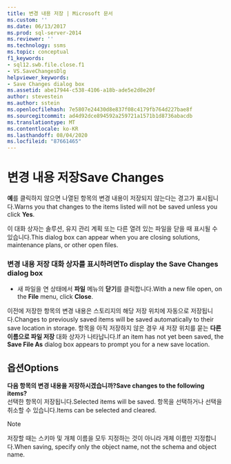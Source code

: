 ```yaml
---
title: 변경 내용 저장 | Microsoft 문서
ms.custom: ''
ms.date: 06/13/2017
ms.prod: sql-server-2014
ms.reviewer: ''
ms.technology: ssms
ms.topic: conceptual
f1_keywords:
- sql12.swb.file.close.f1
- VS.SaveChangesDlg
helpviewer_keywords:
- Save Changes dialog box
ms.assetid: abe17944-c538-4106-a18b-ade5e2d8e20f
author: stevestein
ms.author: sstein
ms.openlocfilehash: 7e5807e24430d8e837f08c4179fb764d227bae8f
ms.sourcegitcommit: ad4d92dce894592a259721a1571b1d8736abacdb
ms.translationtype: MT
ms.contentlocale: ko-KR
ms.lasthandoff: 08/04/2020
ms.locfileid: "87661465"
---
```

# <a name="save-changes"></a><span data-ttu-id="9ee9a-102">변경 내용 저장</span><span class="sxs-lookup"><span data-stu-id="9ee9a-102">Save Changes</span></span>
  <span data-ttu-id="9ee9a-103">**예**를 클릭하지 않으면 나열된 항목의 변경 내용이 저장되지 않는다는 경고가 표시됩니다.</span><span class="sxs-lookup"><span data-stu-id="9ee9a-103">Warns you that changes to the items listed will not be saved unless you click **Yes**.</span></span>  
  
 <span data-ttu-id="9ee9a-104">이 대화 상자는 솔루션, 유지 관리 계획 또는 다른 열려 있는 파일을 닫을 때 표시될 수 있습니다.</span><span class="sxs-lookup"><span data-stu-id="9ee9a-104">This dialog box can appear when you are closing solutions, maintenance plans, or other open files.</span></span>  
  
### <a name="to-display-the-save-changes-dialog-box"></a><span data-ttu-id="9ee9a-105">변경 내용 저장 대화 상자를 표시하려면</span><span class="sxs-lookup"><span data-stu-id="9ee9a-105">To display the Save Changes dialog box</span></span>  
  
-   <span data-ttu-id="9ee9a-106">새 파일을 연 상태에서 **파일** 메뉴의 **닫기**를 클릭합니다.</span><span class="sxs-lookup"><span data-stu-id="9ee9a-106">With a new file open, on the **File** menu, click **Close**.</span></span>  
  
 <span data-ttu-id="9ee9a-107">이전에 저장한 항목의 변경 내용은 스토리지의 해당 저장 위치에 자동으로 저장됩니다.</span><span class="sxs-lookup"><span data-stu-id="9ee9a-107">Changes to previously saved items will be saved automatically to their save location in storage.</span></span> <span data-ttu-id="9ee9a-108">항목을 아직 저장하지 않은 경우 새 저장 위치를 묻는 **다른 이름으로 파일 저장** 대화 상자가 나타납니다.</span><span class="sxs-lookup"><span data-stu-id="9ee9a-108">If an item has not yet been saved, the **Save File As** dialog box appears to prompt you for a new save location.</span></span>  
  
## <a name="options"></a><span data-ttu-id="9ee9a-109">옵션</span><span class="sxs-lookup"><span data-stu-id="9ee9a-109">Options</span></span>  
 <span data-ttu-id="9ee9a-110">**다음 항목의 변경 내용을 저장하시겠습니까?**</span><span class="sxs-lookup"><span data-stu-id="9ee9a-110">**Save changes to the following items?**</span></span>  
 <span data-ttu-id="9ee9a-111">선택한 항목이 저장됩니다.</span><span class="sxs-lookup"><span data-stu-id="9ee9a-111">Selected items will be saved.</span></span> <span data-ttu-id="9ee9a-112">항목을 선택하거나 선택을 취소할 수 있습니다.</span><span class="sxs-lookup"><span data-stu-id="9ee9a-112">Items can be selected and cleared.</span></span>  
  
> [!NOTE]  
>  <span data-ttu-id="9ee9a-113">저장할 때는 스키마 및 개체 이름을 모두 지정하는 것이 아니라 개체 이름만 지정합니다.</span><span class="sxs-lookup"><span data-stu-id="9ee9a-113">When saving, specify only the object name, not the schema and object name.</span></span>  
  
  
